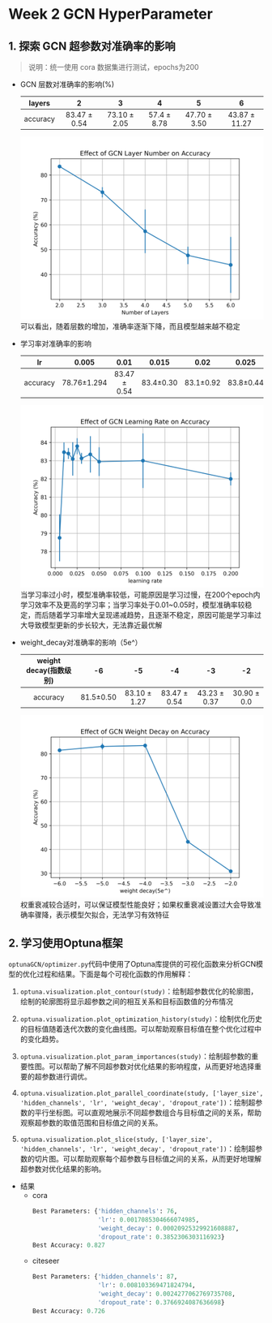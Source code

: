 # Week 2 GCN HyperParameter
## 1. 探索 GCN 超参数对准确率的影响
> 说明：统一使用 cora 数据集进行测试，epochs为200

- GCN 层数对准确率的影响(%)

    | layers |    2    |    3    |    4    |    5    |    6    |
    |:------:|:-------:|:-------:|:-------:|:-------:|:-------:|
    |accuracy| 83.47 ± 0.54  | 73.10 ± 2.05  | 57.4 ± 8.78  | 47.70 ± 3.50  | 43.87 ± 11.27  |

    ![Alt text](<Effect of GCN Layer Number on Accuracy.png>)
    可以看出，随着层数的增加，准确率逐渐下降，而且模型越来越不稳定

- 学习率对准确率的影响

    | lr     | 0.005   | 0.01    |0.015    | 0.02    | 0.025   |  0.03 | 0.04 | 0.05 | 0.1 | 0.2 |
    |:------:|:-------:|:-------:|:-------:|:-------:|:-------:|:-----:|:-:|:-:|:-:|:-:|
    |accuracy| 78.76±1.294  | 83.47 ± 0.54  | 83.4±0.30  | 83.1±0.92  | 83.8±0.44 | 83.13 ± 0.30 | 83.35 ± 1.00 | 82.95 ± 0.79 | 83.0 ± 1.5 | 82.0 ± 0.36 |

    ![Alt text](<Effect of GCN Learning Rate on Accuracy.png>)
    当学习率过小时，模型准确率较低，可能原因是学习过慢，在200个epoch内学习效率不及更高的学习率；当学习率处于0.01~0.05时，模型准确率较稳定，而后随着学习率增大呈现递减趋势，且逐渐不稳定，原因可能是学习率过大导致模型更新的步长较大，无法靠近最优解

- weight_decay对准确率的影响（5e^）

    | weight decay(指数级别) | -6 | -5 | -4 | -3 | -2 |
    |:------:|:-------:|:-------:|:-------:|:-------:|:-------:|
    |accuracy| 81.5±0.50 | 83.10 ± 1.27 | 83.47 ± 0.54 | 43.23 ± 0.37 | 30.90 ± 0.0 |

    ![Alt text](<Effect of GCN Weight Decay on Accuracy.png>)
    权重衰减较合适时，可以保证模型性能良好；如果权重衰减设置过大会导致准确率骤降，表示模型欠拟合，无法学习有效特征
    
## 2. 学习使用Optuna框架
`optunaGCN/optimizer.py`代码中使用了Optuna库提供的可视化函数来分析GCN模型的优化过程和结果。下面是每个可视化函数的作用解释：

1. `optuna.visualization.plot_contour(study)`：绘制超参数优化的轮廓图，绘制的轮廓图将显示超参数之间的相互关系和目标函数值的分布情况

2. `optuna.visualization.plot_optimization_history(study)`：绘制优化历史的目标值随着迭代次数的变化曲线图。可以帮助观察目标值在整个优化过程中的变化趋势。

3. `optuna.visualization.plot_param_importances(study)`：绘制超参数的重要性图。可以帮助了解不同超参数对优化结果的影响程度，从而更好地选择重要的超参数进行调优。

4. `optuna.visualization.plot_parallel_coordinate(study, ['layer_size', 'hidden_channels', 'lr', 'weight_decay', 'dropout_rate'])`：绘制超参数的平行坐标图。可以直观地展示不同超参数组合与目标值之间的关系，帮助观察超参数的取值范围和目标值之间的关系。

5. `optuna.visualization.plot_slice(study, ['layer_size', 'hidden_channels', 'lr', 'weight_decay', 'dropout_rate'])`：绘制超参数的切片图。可以帮助观察每个超参数与目标值之间的关系，从而更好地理解超参数对优化结果的影响。


- 结果
  - cora
    ``` python
    Best Parameters: {'hidden_channels': 76, 
                      'lr': 0.0017085304666074985, 
                      'weight_decay': 0.00020925329921608887, 
                      'dropout_rate': 0.3852306303116923}
    Best Accuracy: 0.827
    ```
  - citeseer
    ``` python
    Best Parameters: {'hidden_channels': 87, 
                      'lr': 0.008103369471824794, 
                      'weight_decay': 0.0024277062769735708, 
                      'dropout_rate': 0.3766924087636698}
    Best Accuracy: 0.726
    ```
